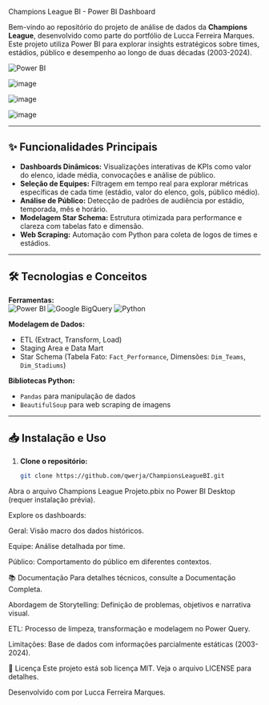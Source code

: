 Champions League BI - Power BI Dashboard  

Bem-vindo ao repositório do projeto de análise de dados da **Champions League**, desenvolvido como parte do portfólio de Lucca Ferreira Marques. Este projeto utiliza Power BI para explorar insights estratégicos sobre times, estádios, público e desempenho ao longo de duas décadas (2003-2024).  

![Power BI](https://img.shields.io/badge/PowerBI-F2C811?style=for-the-badge&logo=Power%20BI&logoColor=black)  

![image](https://github.com/user-attachments/assets/55b3ec9f-f880-45b1-8151-83685fb0bf56)

![image](https://github.com/user-attachments/assets/20fcdad7-f788-4bab-88d3-4de49f0d5b4c)

![image](https://github.com/user-attachments/assets/5f1ed9f3-c66f-4570-9d2d-bef1544f6170)


---

## ✨ Funcionalidades Principais  
- **Dashboards Dinâmicos:** Visualizações interativas de KPIs como valor do elenco, idade média, convocações e análise de público.  
- **Seleção de Equipes:** Filtragem em tempo real para explorar métricas específicas de cada time (estádio, valor do elenco, gols, público médio).  
- **Análise de Público:** Detecção de padrões de audiência por estádio, temporada, mês e horário.  
- **Modelagem Star Schema:** Estrutura otimizada para performance e clareza com tabelas fato e dimensão.  
- **Web Scraping:** Automação com Python para coleta de logos de times e estádios.  

---

## 🛠️ Tecnologias e Conceitos  
**Ferramentas:**  
![Power BI](https://img.shields.io/badge/PowerBI-F2C811?style=flat&logo=Power%20BI&logoColor=black)
![Google BigQuery](https://img.shields.io/badge/GoogleBigQuery-4285F4?style=flat&logo=google-cloud&logoColor=white)
![Python](https://img.shields.io/badge/Python-3776AB?style=flat&logo=python&logoColor=white)  

**Modelagem de Dados:**  
- ETL (Extract, Transform, Load)  
- Staging Area e Data Mart  
- Star Schema (Tabela Fato: `Fact_Performance`, Dimensões: `Dim_Teams`, `Dim_Stadiums`)  

**Bibliotecas Python:**  
- `Pandas` para manipulação de dados  
- `BeautifulSoup` para web scraping de imagens  

---

## 📥 Instalação e Uso  
1. **Clone o repositório:**  
   ```bash  
   git clone https://github.com/qwerja/ChampionsLeagueBI.git  
Abra o arquivo Champions League Projeto.pbix no Power BI Desktop (requer instalação prévia).

Explore os dashboards:

Geral: Visão macro dos dados históricos.

Equipe: Análise detalhada por time.

Público: Comportamento do público em diferentes contextos.


📚 Documentação
Para detalhes técnicos, consulte a Documentação Completa.


Abordagem de Storytelling: Definição de problemas, objetivos e narrativa visual.

ETL: Processo de limpeza, transformação e modelagem no Power Query.

Limitações: Base de dados com informações parcialmente estáticas (2003-2024).



📄 Licença
Este projeto está sob licença MIT. Veja o arquivo LICENSE para detalhes.

Desenvolvido com  por Lucca Ferreira Marques.
